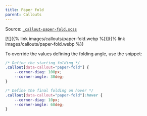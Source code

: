 ```yaml
---
title: Paper fold
parent: Callouts
---
```


Source: [`_callout-paper-fold.scss`](https://github.com/ElsaTam/obsidian-fancy-a-story/blob/main/scss/editor/callouts/_callout-paper-fold.scss)

[![]({% link images/callouts/paper-fold.webp %})]({% link images/callouts/paper-fold.webp %})

To override the values defining the folding angle, use the snippet:
```css
/* Define the starting folding */
.callout[data-callout="paper-fold"] {
    --corner-diag: 100px;
    --corner-angle: 30deg;
}

/* Define the final folding on hover */
.callout[data-callout="paper-fold"]:hover {
    --corner-diag: 10px;
    --corner-angle: 60deg;
}
```